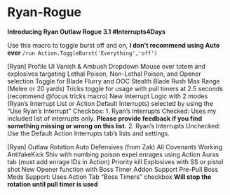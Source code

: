 # Ryan-Rogue

**Introducing Ryan Outlaw Rogue 3.1 #Interrupts4Days**

Use this macro to toggle burst off and on, **I don't recommend using Auto ever**
```/run Action.ToggleBurst('Everything','off')```

[Ryan] Profile UI
Vanish & Ambush Dropdown
Mouse over totem and explosives targeting
Lethal Poison, Non-Lethal Poison, and Opener selection
Toggle for Blade Flurry and OOC Stealth
Blade Rush Max Range (Melee or 20 yards)
Tricks toggle for usage with pull timers at 2.5 seconds (recommend @focus tricks macro)
New Interrupt Logic with 2 modes (Ryan’s Interrupt List or Action Default Interrupts) selected by using the “Use Ryan’s Interrupt” Checkbox:
         1.    Ryan’s Interrupts Checked: Uses my included list of interrupts only. **Please provide feedback if you find something missing or wrong on this list.**
        2.    Ryan’s Interrupts Unchecked: Use the Default Action Interrupts tab’s lists and settings. 

[Ryan] Outlaw Rotation
Auto Defensives (from Zak)
All Covenants Working
AntifakeKick
Shiv with numbing poison expel enrages using Action Auras tab (must add enrage IDs in Action)
Priority kill Explosives with SS or pistol shot
New Opener function with Boss Timer Addon Support
Pre-Pull Boss Mods Support:
    Uses Action Tab “Boss Timers” checkbox
    **Will stop the rotation until pull timer is used**
